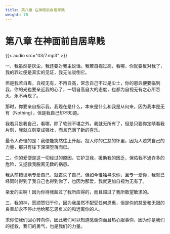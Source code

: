 ```yaml
---
title: 第八章 在神面前自居卑贱
weight: 70
---
```

# 第八章 在神面前自居卑贱

{{< audio src="03/7.mp3" >}}

一、我虽然是灰尘，我还要对我主说话。我若自视过高，看哪，你就要反对我了，我的罪过便是真实的见证，我无法驳倒它。

但是我若自卑，自视无有，不再自高，常念自己不过是尘土，你的恩典便要临到我，你的光也要亲近我的心了，一切自高自大的态度，也都为自视无有之心所吞灭，永不再现了。

那时，你要亲自指示我，我现在是什么，本来是什么和我是从何来，因为我本是无有（Nothing），但是我自己却不知道。

我若只是我自己，看哪，除了软弱不堪之外，我就无所有了，但是只要你定睛看我片刻，我就立刻变成强壮，而且充满了新的喜乐。

最令人奇怪的是：我便能突然往上升起，投入你的仁慈的怀里，因为人若凭自己的力量，那只有往下深深堕落而已。

二、你的爱便是这一切经过的原因，它护卫我，援助我的困乏，保佑我不通许多的危险，又拯救我脱离无数的祸患。

我从前错误地专爱自己，就丧失了自己，但如今惟独寻求你，且专一爱你，我就已经同时得到了我自己也得到你了，也因为那爱，我就更加自视为无有了。

亲爱的主啊！因为你待我超过了我所应得的，而且超过了我所敢望敢求的。

三、我的神，愿颂赞归于你，因为我虽然不配受任何恩惠，但是你的慈爱和无限的良善却永不停止地给那忘恩负义的和远离你的人。

求你使我们回心转向你，因此我们可以知道感谢你而且热心服事你，因为你是我们的拯救，我们的勇气，也是我们的力量。
